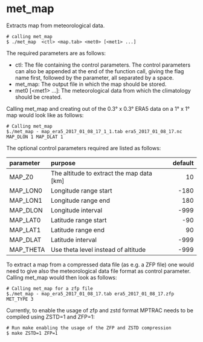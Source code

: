 # met_map 

Extracts map from meteorological data.

```
# calling met_map
$ ./met_map  <ctl> <map.tab> <met0> [<met1> ...]
```

The required parameters are as follows:

* ctl: The file containing the control parameters. The control parameters can also be appended at the end of the function call, giving the flag name first, followed by the parameter, all separated by a space.
* met_map: The output file in which the map should be stored.
* met0 \[\<met1\> ...]: The meteorological data from which the climatology should be created.

Calling met_map and creating out of the 0.3° x 0.3° ERA5 data on a 1° x 1° map would look like as follows:

```
# Calling met_map
$./met_map - map_era5_2017_01_08_17_1_1.tab era5_2017_01_08_17.nc MAP_DLON 1 MAP_DLAT 1
```

The optional control parameters required are listed as follows:

| parameter | purpose | default | 
|:-----------|:---------|---------:|
| MAP_Z0 | The altitude to extract the map data [km]| 10 |
| MAP_LON0 | Longitude range start | -180 |
| MAP_LON1 | Longitude range end | 180 |
| MAP_DLON | Longitude interval | -999 |
| MAP_LAT0 | Latitude range start | -90 |
| MAP_LAT1 | Latitude range end | 90 |
| MAP_DLAT | Latitude interval | -999 |
| MAP_THETA | Use theta level instead of altitude | -999 |

To extract a map from a compressed data file (as e.g. a ZFP file) one would need to give also the meteorological data file format as control parameter. Calling met_map would then look as follows:

```
# Calling met_map for a zfp file
$./met_map - map_era5_2017_01_08_17.tab era5_2017_01_08_17.zfp MET_TYPE 3
```

Currently, to enable the usage of zfp and zstd format MPTRAC needs to be compiled using ZSTD=1 and ZFP=1:

```
# Run make enabling the usage of the ZFP and ZSTD compression
$ make ZSTD=1 ZFP=1
````
